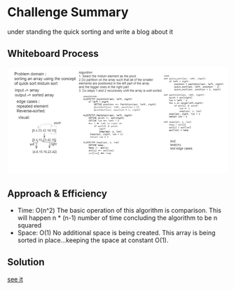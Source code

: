 # Challenge Summary
under standing the quick sorting and write a blog about it

## Whiteboard Process
![quick](quick_sorting.PNG)

## Approach & Efficiency
- Time: O(n^2) The basic operation of this algorithm is comparison. This will happen n * (n-1) number of time
concluding the algorithm to be n squared
- Space: O(1) No additional space is being created. This array is being sorted in place…keeping the space at constant O(1).
## Solution
[see it](sorting/quicks_sort.py)